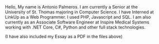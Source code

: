 Hello, My name is Antonio Palmeros. I am currently a Senior at the University of St. Thomas majoring in Computer Science.
I have Interned at LinkUp as a Web Programmer. I used PHP, Javascript and SQL. I am also currently as an Associate Software Engineer
at Inspire Medical Systems working with .NET Core, C#, Python and other full stack technologies.

(I have also included my Essay as a PDF in the files above)
